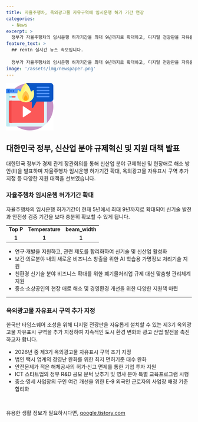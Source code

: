 ```yaml
---
title: 자율주행차, 옥외광고물 자유구역에 임시운행 허가 기간 연장
categories:
  - News
excerpt: >
  정부가 자율주행차의 임시운행 허가기간을 최대 9년까지로 확대하고, 디지털 전광판을 자유롭게 설치할 수 있는 옥외광고물 자유표시 구역을 추가 지정했다. 또한, 신산업 분야 규제혁신과 현장애로 해소 방안을 발표했다. 이는 두 번째 현장규제 개선방안으로 민간 중심 역동경제 구현을 위해 마련된 사업으로, 연구·개발을 지원하고, 신기술 맞춤형으로 관련 제도를 합리화한다. 최상목 경제부총리는 이에 대해 경제현황을 고려하며 기업의 어려움을 빠르게 개선해 나갈 계획이라고 밝혔다.
feature_text: >
  ## rentn 실시간 뉴스 속보입니다.

  정부가 자율주행차의 임시운행 허가기간을 최대 9년까지로 확대하고, 디지털 전광판을 자유롭게 설치할 수 있는 옥외광고물 자유표시 구역을 추가 지정했다. 또한, 신산업 분야 규제혁신과 현장애로 해소 방안을 발표했다. 이는 두 번째 현장규제 개선방안으로 민간 중심 역동경제 구현을 위해 마련된 사업으로, 연구·개발을 지원하고, 신기술 맞춤형으로 관련 제도를 합리화한다. 최상목 경제부총리는 이에 대해 경제현황을 고려하며 기업의 어려움을 빠르게 개선해 나갈 계획이라고 밝혔다.
image: '/assets/img/newspaper.png'
---
```


<p><img src="/assets/img/news.png" alt="rentncar 속보" /></p>

<h2 data-ke-size="size26">대한민국 정부, 신산업 분야 규제혁신 및 지원 대책 발표</h2>

<p data-ke-size="size16">대한민국 정부가 경제 관계 장관회의를 통해 신산업 분야 규제혁신 및 현장애로 해소 방안(Ⅱ)을 발표하며 자율주행차 임시운행 허가기간 확대, 옥외광고물 자유표시 구역 추가 지정 등 다양한 지원 대책을 선보였습니다.</p>

<h3 data-ke-size="size24">자율주행차 임시운행 허가기간 확대</h3>

<p data-ke-size="size16">자율주행차의 임시운행 허가기간이 현재 5년에서 최대 9년까지로 확대되어 신기술 발전과 안전성 검증 기간을 보다 충분히 확보할 수 있게 됩니다.</p>

<table>
    <tr>
        <td style="text-align: center; height: 17px;"><b>Top P</b></td>
        <td style="text-align: center; height: 17px;"><b>Temperature</b></td>
        <td style="text-align: center; height: 17px;"><b>beam_width</b></td>
    </tr>
    <tr>
        <td style="text-align: center; height: 17px;"><b>1</b></td>
        <td style="text-align: center; height: 17px;"><b>1</b></td>
        <td style="text-align: center; height: 17px;"><b>1</b></td>
    </tr>
</table>

<ul>
    <li>연구·개발을 지원하고, 관련 제도를 합리화하여 신기술 및 신산업 활성화</li>
    <li>보건·의료분야 내의 새로운 비즈니스 창출을 위한 AI 학습용 가명정보 처리기술 지원</li>
    <li>친환경 신기술 분야 비즈니스 확대를 위한 폐기물처리업 규제 대신 맞춤형 관리체계 지원</li>
    <li>중소·소상공인의 현장 애로 해소 및 경영환경 개선을 위한 다양한 지원책 마련</li>
</ul>

<hr>

<h3 data-ke-size="size24">옥외광고물 자유표시 구역 추가 지정</h3>

<p data-ke-size="size16">한국판 타임스퀘어 조성을 위해 디지털 전광판을 자유롭게 설치할 수 있는 제3기 옥외광고물 자유표시 구역을 추가 지정하여 지속적인 도시 환경 변화와 광고 산업 발전을 촉진하고자 합니다.</p>

<ul>
    <li>2026년 중 제3기 옥외광고물 자유표시 구역 조기 지정</li>
    <li>법인 택시 업계의 경영난 완화를 위한 최저 면허기준 대수 완화</li>
    <li>안전문제가 적은 해체공사의 허가·신고 면제를 통한 기업 투자 지원</li>
    <li>ICT 스타트업의 정부 R&D 공모 문턱 낮추기 및 영사 분야 특별 교육프로그램 시행</li>
    <li>중소·영세 사업장의 구인 여건 개선을 위한 E-9 외국인 근로자의 사업장 배정 기준 합리화</li>
</ul>

<p data-ke-size="size16">&nbsp;</p>
유용한 생활 정보가 필요하시다면, <a href="https://qoogle.tistory.com" rel="dofollow">qoogle.tistory.com</a>


